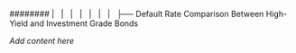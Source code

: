 ######## |   |   |   |   |   |   |   ├── Default Rate Comparison Between High-Yield and Investment Grade Bonds

*Add content here*